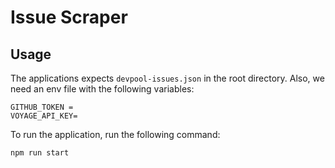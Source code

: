 # Issue Scraper


## Usage

The applications expects `devpool-issues.json` in the root directory. Also, we need an env file with the following variables:
```
GITHUB_TOKEN =
VOYAGE_API_KEY=
```

To run the application, run the following command:
```
npm run start
```

